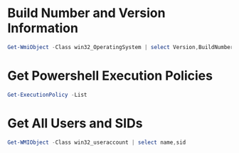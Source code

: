 # Build Number and Version Information
```powershell
Get-WmiObject -Class win32_OperatingSystem | select Version,BuildNumber
```

# Get Powershell Execution Policies
```powershell
Get-ExecutionPolicy -List
```

# Get All Users and SIDs
```powershell
Get-WMIObject -Class win32_useraccount | select name,sid
```
